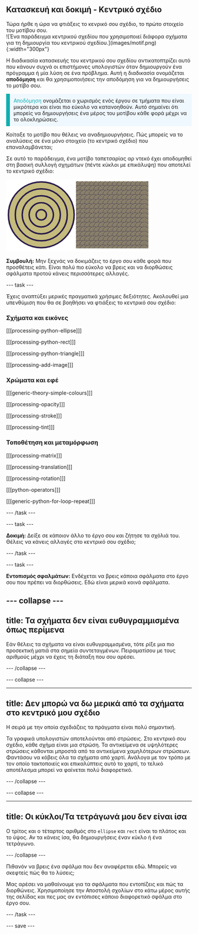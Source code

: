 ## Κατασκευή και δοκιμή - Κεντρικό σχέδιο

<div style="display: flex; flex-wrap: wrap">
<div style="flex-basis: 200px; flex-grow: 1; margin-right: 15px;">
Τώρα ήρθε η ώρα να φτιάξεις το κενρικό σου σχέδιο, το πρώτο στοιχείο του μοτίβου σου.
</div>
<div>
![Ένα παράδειγμα κεντρικού σχεδίου που χρησιμοποιεί διάφορα σχήματα για τη δημιουργία του κεντρικού σχεδίου.](images/motif.png){:width="300px"}
</div>
</div>

Η διαδικασία κατασκευής του κεντρικού σου σχεδίου αντικατοπτρίζει αυτό που κάνουν συχνά οι επιστήμονες υπολογιστών όταν δημιουργούν ένα πρόγραμμα ή μία λύση σε ένα πρόβλημα. Αυτή η διαδικασία ονομάζεται **αποδόμηση** και θα χρησιμοποιήσεις την αποδόμηση για να δημιουργήσεις το μοτίβο σου.

<p style="border-left: solid; border-width:10px; border-color: #0faeb0; background-color: aliceblue; padding: 10px;"><span style="color: #0faeb0">Αποδόμηση</span> ονομάζεται ο χωρισμός ενός έργου σε τμήματα που είναι μικρότερα και είναι πιο εύκολο να κατανοηθούν. Αυτό σημαίνει ότι μπορείς να δημιουργήσεις ένα μέρος του μοτίβου κάθε φορά μέχρι να το ολοκληρώσεις.</p>

Κοίταξε το μοτίβο που θέλεις να αναδημιουργήσεις. Πώς μπορείς να το αναλύσεις σε ένα μόνο στοιχείο (το κεντρικό σχέδιο) που επαναλαμβάνεται;

Σε αυτό το παράδειγμα, ένα μοτίβο ταπετσαρίας αρ ντεκό έχει αποδομηθεί στη βασική συλλογή σχημάτων (πέντε κύκλοι με επικάλυψη) που αποτελεί το κεντρικό σχέδιο:

![Ένα μόνο κεντρικό σχέδιο πέντε κύκλων δίπλα σε μια εικόνα του πλήρους μοτίβου αρ ντεκό με πολλά αντίγραφα του κεντρικού σχεδίου.](images/motif-pattern.png)

**Συμβουλή:** Μην ξεχνάς να δοκιμάζεις το έργο σου κάθε φορά που προσθέτεις κάτι. Είναι πολύ πιο εύκολο να βρεις και να διορθώσεις σφάλματα προτού κάνεις περισσότερες αλλαγές.

--- task ---

Έχεις αναπτύξει μερικές πραγματικά χρήσιμες δεξιότητες. Ακολουθεί μια υπενθύμιση που θα σε βοηθήσει να φτιάξεις το κεντρικό σου σχέδιο:

### Σχήματα και εικόνες

[[[processing-python-ellipse]]]

[[[processing-python-rect]]]

[[[processing-python-triangle]]]

[[[processing-add-image]]]

### Χρώματα και εφέ

[[[generic-theory-simple-colours]]]

[[[processing-opacity]]]

[[[processing-stroke]]]

[[[processing-tint]]]

### Τοποθέτηση και μεταμόρφωση

[[[processing-matrix]]]

[[[processing-translation]]]

[[[processing-rotation]]]

[[[python-operators]]]

[[[generic-python-for-loop-repeat]]]

--- /task ---

--- task ---

**Δοκιμή:** Δείξε σε κάποιον άλλο το έργο σου και ζήτησε τα σχόλιά του. Θέλεις να κάνεις αλλαγές στο κεντρικό σου σχέδιο;

--- /task ---

--- task ---

**Εντοπισμός σφαλμάτων:** Ενδέχεται να βρεις κάποια σφάλματα στο έργο σου που πρέπει να διορθώσεις. Εδώ είναι μερικά κοινά σφάλματα.

--- collapse ---
---
title: Τα σχήματα δεν είναι ευθυγραμμισμένα όπως περίμενα
---

Εάν θέλεις τα σχήματα να είναι ευθυγραμμισμένα, τότε ρίξε μια πιο προσεκτική ματιά στα σημεία συντεταγμένων. Πειραματίσου με τους αριθμούς μέχρι να έχεις τη διάταξη που σου αρέσει.

--- /collapse ---

--- collapse ---

---
title: Δεν μπορώ να δω μερικά από τα σχήματα στο κεντρικό μου σχέδιο
---

Η σειρά με την οποία σχεδιάζεις τα πράγματα είναι πολύ σημαντική.

Τα γραφικά υπολογιστών αποτελούνται από στρώσεις. Στο κεντρικό σου σχέδιο, κάθε σχήμα είναι μια στρώση. Τα αντικείμενα σε υψηλότερες στρώσεις κάθονται μπροστά από τα αντικείμενα χαμηλότερων στρώσεων. Φαντάσου να κόβεις όλα τα σχήματα από χαρτί. Ανάλογα με τον τρόπο με τον οποίο τακτοποιείς και επικαλύπτεις αυτό το χαρτί, το τελικό αποτέλεσμα μπορεί να φαίνεται πολύ διαφορετικό.

--- /collapse ---

--- collapse ---

---
title: Οι κύκλοι/Τα τετράγωνά μου δεν είναι ίσα
---

Ο τρίτος και ο τέταρτος αριθμός στο `ellipse` και `rect` είναι το πλάτος και το ύψος. Αν τα κάνεις ίσα, θα δημιουργήσεις έναν κύκλο ή ένα τετράγωνο.

--- /collapse ---

Πιθανόν να βρεις ένα σφάλμα που δεν αναφέρεται εδώ. Μπορείς να σκεφτείς πώς θα το λύσεις;

Μας αρέσει να μαθαίνουμε για τα σφάλματα που εντοπίζεις και πώς τα διορθώνεις. Χρησιμοποίησε την Αποστολή σχολίων στο κάτω μέρος αυτής της σελίδας και πες μας αν εντόπισες κάποιο διαφορετικό σφάλμα στο έργο σου.

--- /task ---

--- save ---
